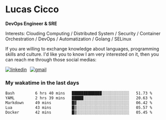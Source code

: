 # Lucas Cicco

**DevOps Engineer & SRE**

Interests: Clouding Computing / Distributed System / Security / Container Orchestration / DevOps / Automatization / Golang / SELinux

If you are willing to exchange knowledge about languages, programming skills and culture. I'd like you to know I am very interested on it, then you can reach me through those social medias:

<div style="display: flex; align-items: center; gap: 10px;">
  <a href="https://www.linkedin.com/in/lucas-vitor-de-cicco" target="_blank">
    <img
      src="https://img.shields.io/badge/-LinkedIn-%230077B5?style=for-the-badge&logo=linkedin&logoColor=white"
      alt="linkedin"
      target="_blank" 
    />
  </a>
  <a href="mailto:lucasvitorx1@gmail.com">
      <img
        src="https://img.shields.io/badge/-Gmail-%23333?style=for-the-badge&logo=gmail&logoColor=white"
        alt="gmail"
        target="_blank"
      />
  </a>
</div>

### My wakatime in the last days

<!--START_SECTION:waka-->

```txt
Bash         6 hrs 40 mins   █████████████░░░░░░░░░░░░   51.73 %
YAML         2 hrs 39 mins   █████░░░░░░░░░░░░░░░░░░░░   20.63 %
Markdown     49 mins         █▓░░░░░░░░░░░░░░░░░░░░░░░   06.42 %
Lua          43 mins         █▒░░░░░░░░░░░░░░░░░░░░░░░   05.57 %
Docker       42 mins         █▒░░░░░░░░░░░░░░░░░░░░░░░   05.45 %
```

<!--END_SECTION:waka-->
